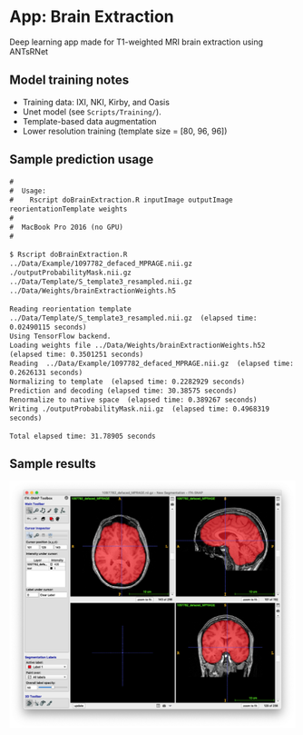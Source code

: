 # App:  Brain Extraction

Deep learning app made for T1-weighted MRI brain extraction using ANTsRNet

## Model training notes

* Training data: IXI, NKI, Kirby, and Oasis
* Unet model (see ``Scripts/Training/``).
* Template-based data augmentation
* Lower resolution training (template size = [80, 96, 96])

## Sample prediction usage

```
#
#  Usage:
#    Rscript doBrainExtraction.R inputImage outputImage reorientationTemplate weights
#
#  MacBook Pro 2016 (no GPU)
#

$ Rscript doBrainExtraction.R ../Data/Example/1097782_defaced_MPRAGE.nii.gz ./outputProbabilityMask.nii.gz ../Data/Template/S_template3_resampled.nii.gz ../Data/Weights/brainExtractionWeights.h5

Reading reorientation template ../Data/Template/S_template3_resampled.nii.gz  (elapsed time: 0.02490115 seconds)
Using TensorFlow backend.
Loading weights file ../Data/Weights/brainExtractionWeights.h52 (elapsed time: 0.3501251 seconds)
Reading  ../Data/Example/1097782_defaced_MPRAGE.nii.gz  (elapsed time: 0.2626131 seconds)
Normalizing to template  (elapsed time: 0.2282929 seconds)
Prediction and decoding (elapsed time: 30.38575 seconds)
Renormalize to native space  (elapsed time: 0.389267 seconds)
Writing ./outputProbabilityMask.nii.gz  (elapsed time: 0.4968319 seconds)

Total elapsed time: 31.78905 seconds
```

## Sample results

![Brain extraction results](Documentation/Images/resultsBrainExtraction.png)

